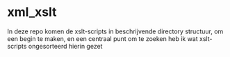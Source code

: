 # xml_xslt

In deze repo komen de xslt-scripts in beschrijvende directory structuur, om een begin te maken, en een centraal punt om te zoeken heb ik wat xslt-scripts ongesorteerd hierin gezet